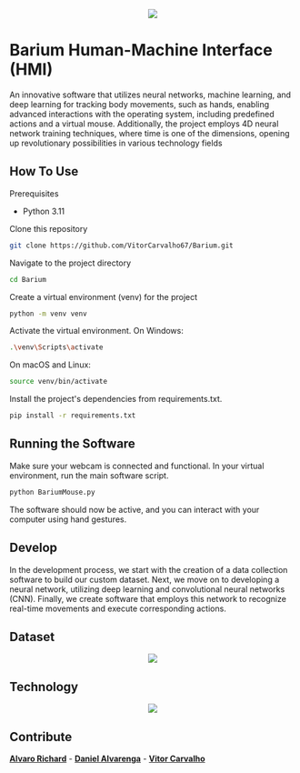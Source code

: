 
<p align="center">
  <img src="https://github.com/VitorCarvalho67/Barium/assets/102667323/ba1d2492-abda-41f8-ad38-cb5aa13716c2" />
</p>



# Barium Human-Machine Interface (HMI)

An innovative software that utilizes neural networks, machine learning, and deep learning for tracking body movements, such as hands, enabling advanced interactions with the operating system, including predefined actions and a virtual mouse. Additionally, the project employs 4D neural network training techniques, where time is one of the dimensions, opening up revolutionary possibilities in various technology fields

## How To Use
Prerequisites
- Python 3.11

Clone this repository

```bash
git clone https://github.com/VitorCarvalho67/Barium.git
```

Navigate to the project directory

```bash
cd Barium
```

Create a virtual environment (venv) for the project

```bash
python -m venv venv
```

Activate the virtual environment.
On Windows:

```bash
.\venv\Scripts\activate
```

On macOS and Linux:

```bash
source venv/bin/activate
```

Install the project's dependencies from requirements.txt.

```bash
pip install -r requirements.txt
```

## Running the Software

Make sure your webcam is connected and functional.
In your virtual environment, run the main software script.

```bash
python BariumMouse.py
```
The software should now be active, and you can interact with your computer using hand gestures.

## Develop

In the development process, we start with the creation of a data collection software to build our custom dataset. Next, we move on to developing a neural network, utilizing deep learning and convolutional neural networks (CNN). Finally, we create software that employs this network to recognize real-time movements and execute corresponding actions.

## Dataset

<p align="center">
  <img src="https://github.com/VitorCarvalho67/Barium/assets/102667323/e036d641-13af-40fd-bda5-18aee6fab524" />
</p>

## Technology

<p align="center">
  <img src="https://github.com/Daniel-Alvarenga/Barium/assets/128755697/6062d456-7840-4df6-b325-0d7b3380e9d5" />
</p>

## Contribute

**[Alvaro Richard]** -
**[Daniel Alvarenga]** -
**[Vitor Carvalho]**

[Alvaro Richard]: https://github.com/alvarorichard
[Daniel Alvarenga]: https://github.com/Daniel-Alvarenga
[Vitor Carvalho]: https://github.com/VitorCarvalho67
